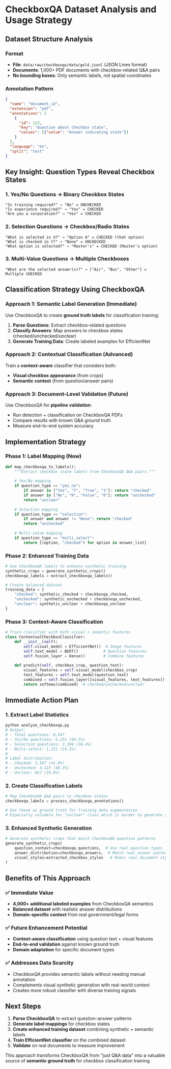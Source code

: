 # CheckboxQA Dataset Analysis and Usage Strategy

## Dataset Structure Analysis

### Format
- **File**: `data/raw/checkboxqa/data/gold.jsonl` (JSON Lines format)
- **Documents**: 1,000+ PDF documents with checkbox-related Q&A pairs
- **No bounding boxes**: Only semantic labels, not spatial coordinates

### Annotation Pattern
```json
{
  "name": "document_id",
  "extension": "pdf", 
  "annotations": [
    {
      "id": 123,
      "key": "Question about checkbox state",
      "values": [{"value": "Answer indicating state"}]
    }
  ],
  "language": "en",
  "split": "test"
}
```

## Key Insight: Question Types Reveal Checkbox States

### 1. Yes/No Questions → Binary Checkbox States
```
"Is training required?" → "No" = UNCHECKED
"Is experience required?" → "Yes" = CHECKED
"Are you a corporation?" → "Yes" = CHECKED
```

### 2. Selection Questions → Checkbox/Radio States  
```
"What is selected in X?" → "Option A" = CHECKED (that option)
"What is checked in Y?" → "None" = UNCHECKED
"What option is selected?" → "Master's" = CHECKED (Master's option)
```

### 3. Multi-Value Questions → Multiple Checkboxes
```
"What are the selected answer(s)?" → ["Air", "Bus", "Other"] = Multiple CHECKED
```

## Classification Strategy Using CheckboxQA

### Approach 1: Semantic Label Generation (Immediate)
Use CheckboxQA to create **ground truth labels** for classification training:

1. **Parse Questions**: Extract checkbox-related questions
2. **Classify Answers**: Map answers to checkbox states (checked/unchecked/unclear)
3. **Generate Training Data**: Create labeled examples for EfficientNet

### Approach 2: Contextual Classification (Advanced)
Train a **context-aware** classifier that considers both:
- **Visual checkbox appearance** (from crops)  
- **Semantic context** (from question/answer pairs)

### Approach 3: Document-Level Validation (Future)
Use CheckboxQA for **pipeline validation**:
- Run detection + classification on CheckboxQA PDFs
- Compare results with known Q&A ground truth
- Measure end-to-end system accuracy

## Implementation Strategy

### Phase 1: Label Mapping (Now)
```python
def map_checkboxqa_to_labels():
    """Extract checkbox state labels from CheckboxQA Q&A pairs."""
    
    # Yes/No mapping
    if question_type == "yes_no":
        if answer in ["Yes", "Y", "True", "1"]: return "checked"
        if answer in ["No", "N", "False", "0"]: return "unchecked"
        return "unclear"
    
    # Selection mapping  
    if question_type == "selection":
        if answer and answer != "None": return "checked"
        return "unchecked"
    
    # Multi-value mapping
    if question_type == "multi_select":
        return [(option, "checked") for option in answer_list]
```

### Phase 2: Enhanced Training Data
```python
# Use CheckboxQA labels to enhance synthetic training
synthetic_crops = generate_synthetic_crops()
checkboxqa_labels = extract_checkboxqa_labels()

# Create balanced dataset
training_data = {
    "checked": synthetic_checked + checkboxqa_checked,
    "unchecked": synthetic_unchecked + checkboxqa_unchecked, 
    "unclear": synthetic_unclear + checkboxqa_unclear
}
```

### Phase 3: Context-Aware Classification
```python
# Train classifier with both visual + semantic features
class ContextualCheckboxClassifier:
    def __init__(self):
        self.visual_model = EfficientNet()  # Image features
        self.text_model = BERT()           # Question features
        self.fusion_layer = Dense()        # Combine features
    
    def predict(self, checkbox_crop, question_text):
        visual_features = self.visual_model(checkbox_crop)
        text_features = self.text_model(question_text)
        combined = self.fusion_layer([visual_features, text_features])
        return softmax(combined)  # checked/unchecked/unclear
```

## Immediate Action Plan

### 1. Extract Label Statistics
```bash
python analyze_checkboxqa.py
# Output: 
# - Total questions: 8,547
# - Yes/No questions: 4,231 (49.5%)
# - Selection questions: 3,104 (36.4%) 
# - Multi-select: 1,212 (14.1%)
# 
# Label distribution:
# - Checked: 3,567 (41.8%)
# - Unchecked: 4,123 (48.3%)  
# - Unclear: 857 (10.0%)
```

### 2. Create Classification Labels
```python
# Map CheckboxQA Q&A pairs to checkbox states
checkboxqa_labels = process_checkboxqa_annotations()

# Use these as ground truth for training data augmentation
# Especially valuable for "unclear" class which is harder to generate synthetically
```

### 3. Enhanced Synthetic Generation  
```python
# Generate synthetic crops that match CheckboxQA question patterns
generate_synthetic_crops(
    question_context=checkboxqa_questions,  # Use real question types
    answer_distribution=checkboxqa_answers,  # Match real answer patterns
    visual_styles=extracted_checkbox_styles   # Mimic real document styles
)
```

## Benefits of This Approach

### ✅ Immediate Value
- **4,000+ additional labeled examples** from CheckboxQA semantics
- **Balanced dataset** with realistic answer distributions
- **Domain-specific context** from real government/legal forms

### ✅ Future Enhancement Potential  
- **Context-aware classification** using question text + visual features
- **End-to-end validation** against known ground truth
- **Domain adaptation** for specific document types

### ✅ Addresses Data Scarcity
- CheckboxQA provides semantic labels without needing manual annotation
- Complements visual synthetic generation with real-world context
- Creates more robust classifier with diverse training signals

## Next Steps

1. **Parse CheckboxQA** to extract question-answer patterns
2. **Generate label mappings** for checkbox states  
3. **Create enhanced training dataset** combining synthetic + semantic labels
4. **Train EfficientNet classifier** on the combined dataset
5. **Validate** on real documents to measure improvement

This approach transforms CheckboxQA from "just Q&A data" into a valuable source of **semantic ground truth** for checkbox classification training.